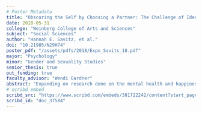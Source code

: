 ```yaml
---
# Poster Metadata
title: "Obscuring the Self by Choosing a Partner: The Challenge of Identity Denial for Bisexuals in Romantic Relationships"
date: 2018-05-31
college: "Weinberg College of Arts and Sciences"
subject: "Social Sciences"
author: "Hannah E. Savitz, et al."
doi: "10.21985/N29H74"
poster_pdf: "/assets/pdfs/2018/Expo_Savits_18.pdf"
major: "Psychology"
minor: "Gender and Sexuality Studies"
senior_thesis: true
out_funding: true
faculty_advisor: "Wendi Gardner"
abstract: "Expanding on research done on the mental health and happiness benefits associated with romantic relationships, this study investigates whether identity denial, the experience of being socially denied one’s chosen identity by having others refuse to acknowledge that identity, presents a challenge for bisexual people within committed romantic relationships. For straight, gay, and lesbian individuals, one’s choice of partner makes one’s own sexual identity more visible to others. For bisexuals, committing to a partner may obscure their own identity, as others will assume they are straight if they choose an opposite sex partner, and gay or lesbian if they choose a same sex partner. The current study surveyed individuals in long-term relationships (one year or more), and oversampled data from individuals who identify as gay, lesbian, or bisexual. As hypothesized, bisexual individuals, unlike their straight and gay/lesbian counterparts did not benefit from relationship commitment in terms of emotional well-being, in part because, as predicted, they did not benefit from relationship commitment in terms of self-concept clarity. For gay, lesbian, and straight individuals, the boost to self-concept clarity one received from romantic commitment mediated the association between commitment and wellbeing. For bisexual individuals, self-concept clarity was just as important for well-being, but was not boosted by romantic commitment. Finally, intriguing evidence suggests that differences in self-concept clarity may be explained by the extent to which the individual’s sexual identity is “known” to others in one’s own and one’s partners social circles, as this was significantly lower in bisexual individuals compared to their straight, gay, and lesbian counterparts."
# scribd embed
scribd_src: "https://www.scribd.com/embeds/381722242/content?start_page=1&view_mode=scroll&access_key=key-tCoovyyGuKGF4CnjqKiD&show_recommendations=true"
scribd_id: "doc_37584"
---
```

